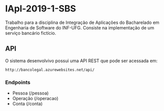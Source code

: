 # IApl-2019-1-SBS
Trabalho para a disciplina de Integração de Aplicações do Bacharelado em Engenharia de Software do INF-UFG. Consiste na implementação de um serviço bancário fictício.

## API

O sistema desenvolvivo possui uma API REST que pode ser acessada em:

```
http://bancolegal.azurewebsites.net/api/
```

### Endpoints
* Pessoa (/pessoa)
* Operação (/operacao)
* Conta (/conta)
